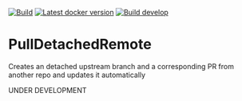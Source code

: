 [![Build](https://img.shields.io/github/workflow/status/litetex/PullDetachedRemote/Master%20CI)](https://github.com/litetex/PullDetachedRemote/actions?query=workflow%3A%22Master+CI%22)
[![Latest docker version](https://img.shields.io/docker/v/litetex/pulldetachedremote)](https://hub.docker.com/r/litetex/pulldetachedremote)
[![Build develop](https://img.shields.io/github/workflow/status/litetex/PullDetachedRemote/Develop%20CI?label=build%20develop)](https://github.com/litetex/PullDetachedRemote/actions?query=workflow%3A%22Develop+CI%22)

# PullDetachedRemote
Creates an detached upstream branch and a corresponding PR from another repo and updates it automatically

UNDER DEVELOPMENT
